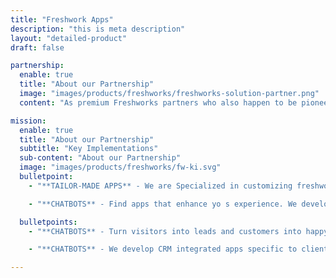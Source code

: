 ```yaml
---
title: "Freshwork Apps"
description: "this is meta description"
layout: "detailed-product"
draft: false

partnership:
  enable: true
  title: "About our Partnership"
  image: "images/products/freshworks/freshworks-solution-partner.png"
  content: "As premium Freshworks partners who also happen to be pioneers in their partners program.<br> We enjoy the challenge of delivering solutions to an assortment of requirement domains. We are now beaming to be your best choice for Freshworks based custom development or marketplace plug-ins. Catch a glimpse of our portfolio."

mission:
  enable: true
  title: "About our Partnership"
  subtitle: "Key Implementations"
  sub-content: "About our Partnership"
  image: "images/products/freshworks/fw-ki.svg"
  bulletpoint:
    - "**TAILOR-MADE APPS** - We are Specialized in customizing freshworks product THE WAY YOU SEE FIT. We deliver tailored features to your specific business needs."

    - "**CHATBOTS** - Find apps that enhance yo s experience. We develop and publish apps on the Freshworks marketplace that collaborates between multiple systems."

  bulletpoints:
    - "**CHATBOTS** - Turn visitors into leads and customers into happy, engaged users. We develop both decision tree and AI-driven chatbots.  "

    - "**CHATBOTS** - We develop CRM integrated apps specific to client needs.All our apps developed through this partnership communicate through Zoho API and data."

---
```

